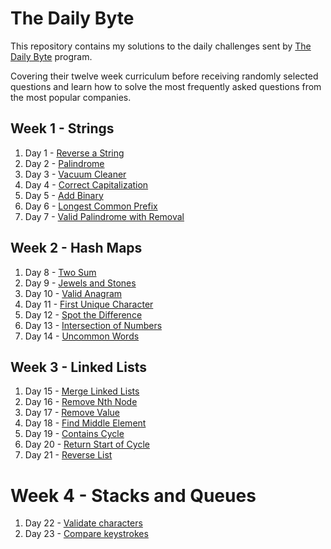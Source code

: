 # The Daily Byte

This repository contains my solutions to the daily challenges sent by [The Daily Byte](https://thedailybyte.dev/) program.

Covering their twelve week curriculum before receiving randomly selected questions and learn how to solve the most frequently asked questions from the most popular companies.

## Week 1 - Strings

1. Day 1 - [Reverse a String](https://github.com/emlez/daily-byte/blob/main/bytes/strings/reverseString.ts)
1. Day 2 - [Palindrome](https://github.com/emlez/daily-byte/blob/main/bytes/strings/palindrome.ts)
1. Day 3 - [Vacuum Cleaner](https://github.com/emlez/daily-byte/blob/main/bytes/strings/vacuumCleaner.ts)
1. Day 4 - [Correct Capitalization](https://github.com/emlez/daily-byte/blob/main/bytes/strings/correctCapitalization.ts)
1. Day 5 - [Add Binary](https://github.com/emlez/daily-byte/blob/main/bytes/strings/addBinary.ts)
1. Day 6 - [Longest Common Prefix](https://github.com/emlez/daily-byte/blob/main/bytes/strings/longestCommonPrefix.ts)
1. Day 7 - [Valid Palindrome with Removal](https://github.com/emlez/daily-byte/blob/main/bytes/strings/validPalindromeWithRemoval.ts)

## Week 2 - Hash Maps

1. Day 8 - [Two Sum](https://github.com/emlez/daily-byte/blob/main/bytes/hash_maps/twoSum.ts)
1. Day 9 - [Jewels and Stones](https://github.com/emlez/daily-byte/blob/main/bytes/hash_maps/jewelsStones.ts)
1. Day 10 - [Valid Anagram](https://github.com/emlez/daily-byte/blob/main/bytes/hash_maps/validAnagram.ts)
1. Day 11 - [First Unique Character](https://github.com/emlez/daily-byte/blob/main/bytes/hash_maps/firstUniqueCharacter.ts)
1. Day 12 - [Spot the Difference](https://github.com/emlez/daily-byte/blob/main/bytes/hash_maps/spotDifference.ts)
1. Day 13 - [Intersection of Numbers](https://github.com/emlez/daily-byte/blob/main/bytes/hash_maps/intersectionNumbers.ts)
1. Day 14 - [Uncommon Words](https://github.com/emlez/daily-byte/blob/main/bytes/hash_maps/uncommonWords.ts)

## Week 3 - Linked Lists

1. Day 15 - [Merge Linked Lists](https://github.com/emlez/daily-byte/blob/main/bytes/linked_lists/mergeLinkedLists.ts)
1. Day 16 - [Remove Nth Node](https://github.com/emlez/daily-byte/blob/main/bytes/linked_lists/removeNthNode.ts)
1. Day 17 - [Remove Value](https://github.com/emlez/daily-byte/blob/main/bytes/linked_lists/removeValue.ts)
1. Day 18 - [Find Middle Element](https://github.com/emlez/daily-byte/blob/main/bytes/linked_lists/findMiddleElement.ts)
1. Day 19 - [Contains Cycle](https://github.com/emlez/daily-byte/blob/main/bytes/linked_lists/containsCycle.ts)
1. Day 20 - [Return Start of Cycle](https://github.com/emlez/daily-byte/blob/main/bytes/linked_lists/returnStartCycle.ts)
1. Day 21 - [Reverse List](https://github.com/emlez/daily-byte/blob/main/bytes/linked_lists/reverseList.ts)

# Week 4 - Stacks and Queues

1. Day 22 - [Validate characters](https://github.com/emlez/daily-byte/blob/main/bytes/stacks_queues/validateCharacters.ts)
2. Day 23 - [Compare keystrokes](https://github.com/emlez/daily-byte/blob/main/bytes/stacks_queues/compareKeystokes.ts)
